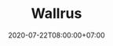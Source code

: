 ---
title     : "Wallrus"
thumbnail : "wallrus"
address   : "https://wallrus.net"
sitemap   : false
date      : 2020-07-22T08:00:00+07:00
---